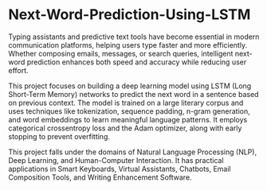 # Next-Word-Prediction-Using-LSTM
Typing assistants and predictive text tools have become essential in modern communication platforms, helping users type faster and more efficiently. Whether composing emails, messages, or search queries, intelligent next-word prediction enhances both speed and accuracy while reducing user effort.

This project focuses on building a deep learning model using LSTM (Long Short-Term Memory) networks to predict the next word in a sentence based on previous context. The model is trained on a large literary corpus and uses techniques like tokenization, sequence padding, n-gram generation, and word embeddings to learn meaningful language patterns. It employs categorical crossentropy loss and the Adam optimizer, along with early stopping to prevent overfitting.

This project falls under the domains of Natural Language Processing (NLP), Deep Learning, and Human-Computer Interaction. It has practical applications in Smart Keyboards, Virtual Assistants, Chatbots, Email Composition Tools, and Writing Enhancement Software.
